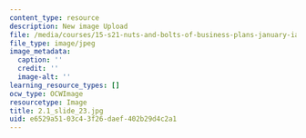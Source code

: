 ```yaml
---
content_type: resource
description: New image Upload
file: /media/courses/15-s21-nuts-and-bolts-of-business-plans-january-iap-2014/e6529a5103c43f26daef402b29d4c2a1_2.1_slide_23.jpg
file_type: image/jpeg
image_metadata:
  caption: ''
  credit: ''
  image-alt: ''
learning_resource_types: []
ocw_type: OCWImage
resourcetype: Image
title: 2.1_slide_23.jpg
uid: e6529a51-03c4-3f26-daef-402b29d4c2a1
---
```


